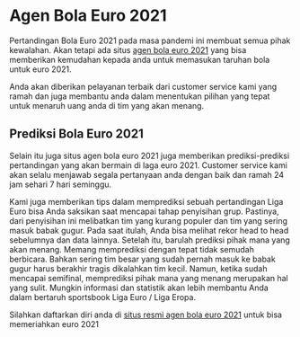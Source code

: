 # Agen Bola Euro 2021

Pertandingan Bola Euro 2021 pada masa pandemi ini membuat semua pihak kewalahan. Akan tetapi ada situs [agen bola euro 2021](https://euromamacchine.com/pasar-sportsbook-euro-league-terlengkap-dan-terpercaya/) yang bisa memberikan kemudahan kepada anda untuk memasukan taruhan bola untuk euro 2021. 

Anda akan diberikan pelayanan terbaik dari customer service kami yang ramah dan juga membantu anda dalam menentukan pilihan yang tepat untuk menaruh uang anda di tim yang akan menang. 


## Prediksi Bola Euro 2021

Selain itu juga situs agen bola euro 2021 juga memberikan prediksi-prediksi pertandingan yang akan bermain di laga euro 2021. Customer service kami akan selalu menjawab segala pertanyaan anda dengan baik dan ramah 24 jam sehari 7 hari seminggu.

Kami juga memberikan tips dalam memprediksi sebuah pertandingan Liga Euro bisa Anda saksikan saat mencapai tahap penyisihan grup. Pastinya, dari penyisihan ini melibatkan tim yang kurang populer dan tim yang sering masuk babak gugur. Pada saat itulah, Anda bisa melihat rekor head to head sebelumnya dan data lainnya. Setelah itu, barulah prediksi pihak mana yang akan menang. Memang memprediksi dengan tepat tidak semudah berbicara. Bahkan sering tim besar yang sudah pernah masuk ke babak gugur harus berakhir tragis dikalahkan tim kecil. Namun, ketika sudah mencapai semifinal, memprediksi pihak mana yang menang merupakan hal yang sulit. Mungkin informasi dan statistik akan lebih membantu Anda dalam bertaruh sportsbook Liga Euro / Liga Eropa.

Silahkan daftarkan diri anda di [situs resmi agen bola euro 2021](https://euromamacchine.com) untuk bisa memeriahkan euro 2021
